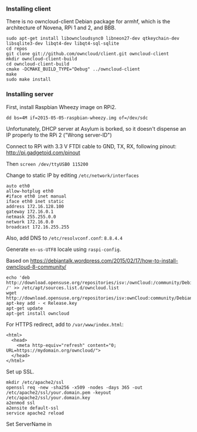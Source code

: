 ### Installing client ###

There is no owncloud-client Debian package for armhf, which is the architecture of Novena, RPi 1 and 2, and BBB.

    sudo apt-get install libowncloudsync0 libneon27-dev qtkeychain-dev libsqlite3-dev libqt4-dev libqt4-sql-sqlite
    cd repos
    git clone git://github.com/owncloud/client.git owncloud-client
    mkdir owncloud-client-build
    cd owncloud-client-build
    cmake -DCMAKE_BUILD_TYPE="Debug" ../owncloud-client
    make
    sudo make install

### Installing server ###

First, install Raspbian Wheezy image on RPi2.

    dd bs=4M if=2015-05-05-raspbian-wheezy.img of=/dev/sdc

Unfortunately, DHCP server at Asylum is borked, so it doesn't dispense an IP properly to the RPi 2 ("Wrong server-ID")

Connect to RPi with 3.3 V FTDI cable to GND, TX, RX, following pinout: http://pi.gadgetoid.com/pinout

Then `screen /dev/ttyUSB0 115200`

Change to static IP by editing `/etc/network/interfaces`

    auto eth0
    allow-hotplug eth0
    #iface eth0 inet manual
    iface eth0 inet static
    address 172.16.128.100  
    gateway 172.16.0.1
    netmask 255.255.0.0
    network 172.16.0.0
    broadcast 172.16.255.255

Also, add DNS to `/etc/resolvconf.conf`: `8.8.4.4`

Generate `en-us-UTF8` locale using `raspi-config`.

Based on https://debiantalk.wordpress.com/2015/02/17/how-to-install-owncloud-8-community/

    echo 'deb http://download.opensuse.org/repositories/isv:/ownCloud:/community/Debian_7.0/ /' >> /etc/apt/sources.list.d/owncloud.list
    wget http://download.opensuse.org/repositories/isv:ownCloud:community/Debian_7.0/Release.key
    apt-key add - < Release.key
    apt-get update
    apt-get install owncloud

For HTTPS redirect, add to `/var/www/index.html`:

    <html>
      <head>
        <meta http-equiv="refresh" content="0; URL=https://mydomain.org/owncloud/">
      </head>
    </html>

Set up SSL.

    mkdir /etc/apache2/ssl
    openssl req -new -sha256 -x509 -nodes -days 365 -out /etc/apache2/ssl/your.domain.pem -keyout /etc/apache2/ssl/your.domain.key
    a2enmod ssl
    a2ensite default-ssl
    service apache2 reload

Set ServerName in 
